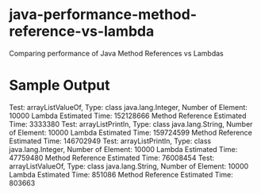 # java-performance-method-reference-vs-lambda
Comparing performance of Java Method References vs Lambdas

# Sample Output
Test: arrayListValueOf, Type: class java.lang.Integer, Number of Element: 10000
Lambda Estimated Time:           152128666
Method Reference Estimated Time: 3333380
Test: arrayListPrintln, Type: class java.lang.String, Number of Element: 10000
Lambda Estimated Time:           159724599
Method Reference Estimated Time: 146702949
Test: arrayListPrintln, Type: class java.lang.Integer, Number of Element: 10000
Lambda Estimated Time:           47759480
Method Reference Estimated Time: 76008454
Test: arrayListValueOf, Type: class java.lang.String, Number of Element: 10000
Lambda Estimated Time:           851086
Method Reference Estimated Time: 803663
